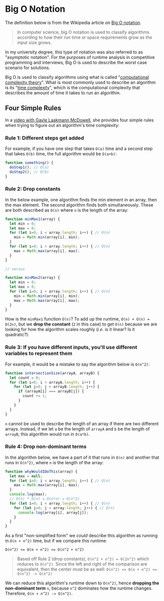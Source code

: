# Big O Notation

The definition below is from the Wikipedia article on [Big O notation](https://en.wikipedia.org/wiki/Big_O_notation).

> In computer science, big O notation is used to classify algorithms according
> to how their run time or space requirements grow as the input size grows.

In my university degree, this type of notation was also referred to as "asymptotic notation".
For the purposes of runtime analysis in competitive programming and interviews,
Big O is used to describe the worst case scenario for solutions.

Big O is used to classify algorithms using what is called "[computational complexity theory](https://en.wikipedia.org/wiki/Computational_complexity_theory)".
What is most commonly used to describe an algorithm is its "[time complexity](https://en.wikipedia.org/wiki/Time_complexity)",
which is the computational complexity that describes the amount of time it takes
to run an algorithm.

## Four Simple Rules

In a [video with Gayle Laakmann McDowell](https://youtu.be/v4cd1O4zkGw), she
provides four simple rules when trying to figure out an algorithm's time complexity:

### Rule 1: Different steps get added

For example, if you have one step that takes `O(a)` time and a second step that
takes `O(b)` time, the full algorithm would be `O(a+b)`:

```js
function something() {
  doStep1(); // O(a)
  doStep2(); // O(b)
}
```

### Rule 2: Drop constants

In the below example, one algorithm finds the min element in an array, then the
max element. The second algorithm finds both simultaneously. These are both
described as `O(n)` where `n` is the length of the array:

```js
function minMax1(array) {
  let min = 0;
  let max = 0;
  for (let i=0; i < array.length; i++) { // O(n)
    min = Math.min(array[i], min);
  }
  for (let i=0; i < array.length; i++) { // O(n)
    max = Math.max(array[i], max);
  }
}

// versus

function minMax2(array) {
  let min = 0;
  let max = 0;
  for (let i=0; i < array.length; i++) { // O(n)
    min = Math.min(array[i], min);
    max = Math.max(array[i], max);
  }
}
```

How is the `minMax1` function `O(n)`? To add up the runtime, `O(n) + O(n) = O(2n)`,
but we **drop the constant** (`2` in this case) to get `O(n)` because we are looking
for how the algorithm scales roughly (_i.e._ is it linear? Is it quadratic?).

### Rule 3: If you have different inputs, you'll use different variables to represent them

For example, it would be a mistake to say the algorithm below is `O(n^2)`:

```js
function intersectionSize(arrayA, arrayB) {
  let count = 0;
  for (let i=0; i < arrayA.length; i++) {
    for (let j=0; j < arrayB.length; j++) {
      if (arrayA[i] === arrayB[j]) {
        count += 1;
      }
    }
  }
}
```

`n` cannot be used to describe the length of an array if there are two different
arrays. Instead, if we let `a` be the length of `arrayA` and `b` be the length
of `arrayB`, this algorithm would run in `O(a*b)`.

### Rule 4: Drop non-dominant terms

In the algorithm below, we have a part of it that runs in `O(n)` and another
that runs in `O(n^2)`, where `n` is the length of the array:

```js
function whyWouldIDoThis(array) {
  let max = null;
  for (let i=0; i < array.length; i++) { // O(n)
    max = Math.max(array[i], max);
  }
  console.log(max);
  // O(n) * O(n) = O(n*n) = O(n^2)
  for (let i=0; i < array.length; i++) { // O(n)
    for (let j=0; j < array.length; j++) { // O(n)
      console.log(array[i], array[j]);
    }
  }
}
```

As a first "non-simplified form" we _could_ describe this algorithm as running
in `O(n + n^2)` time, but if we compare this runtime:

`O(n^2) <= O(n + n^2) <= O(n^2 + n^2)`

> Based off Rule 2 (drop constants), `O(n^2 + n^2) = O(2n^2)` which reduces to
>`O(n^2)`. Since the left and right of the comparison are equivalent, then the
>center must be as well: `O(n^2) <= O(n + n^2) <= O(n^2) -> O(n^2)`

We can reduce this algorithm's runtime down to `O(n^2)`, hence
**dropping the non-dominant term** `n`, because `n^2` dominates how the runtime
changes. Therefore, `O(n + n^2) -> O(n^2)`.
